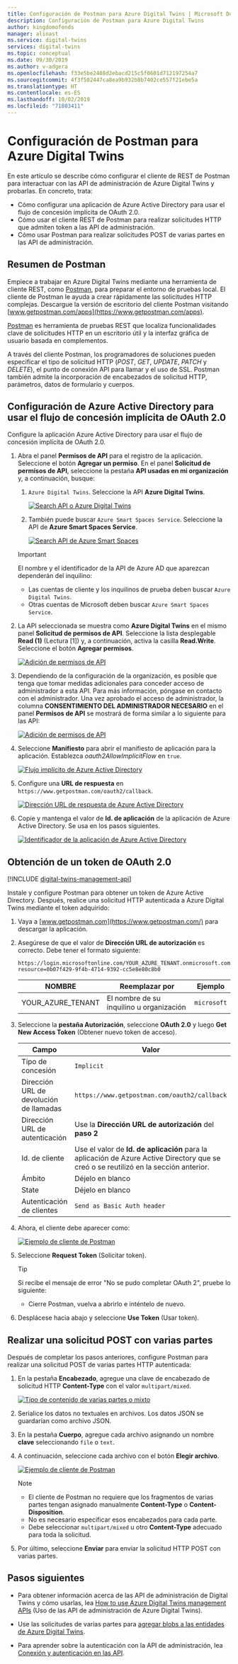 ```yaml
---
title: Configuración de Postman para Azure Digital Twins | Microsoft Docs
description: Configuración de Postman para Azure Digital Twins
author: kingdomofends
manager: alinast
ms.service: digital-twins
services: digital-twins
ms.topic: conceptual
ms.date: 09/30/2019
ms.author: v-adgera
ms.openlocfilehash: f33e5be2408d2ebacd215c5f0601d712197254a7
ms.sourcegitcommit: 4f3f502447ca8ea9b932b8b7402ce557f21ebe5a
ms.translationtype: HT
ms.contentlocale: es-ES
ms.lasthandoff: 10/02/2019
ms.locfileid: "71803411"
---
```

# <a name="how-to-configure-postman-for-azure-digital-twins"></a>Configuración de Postman para Azure Digital Twins

En este artículo se describe cómo configurar el cliente de REST de Postman para interactuar con las API de administración de Azure Digital Twins y probarlas. En concreto, trata:

* Cómo configurar una aplicación de Azure Active Directory para usar el flujo de concesión implícita de OAuth 2.0.
* Cómo usar el cliente REST de Postman para realizar solicitudes HTTP que admiten token a las API de administración.
* Cómo usar Postman para realizar solicitudes POST de varias partes en las API de administración.

## <a name="postman-summary"></a>Resumen de Postman

Empiece a trabajar en Azure Digital Twins mediante una herramienta de cliente REST, como [Postman](https://www.getpostman.com/), para preparar el entorno de pruebas local. El cliente de Postman le ayuda a crear rápidamente las solicitudes HTTP complejas. Descargue la versión de escritorio del cliente Postman visitando [www.getpostman.com/apps](https://www.getpostman.com/apps).

[Postman](https://www.getpostman.com/) es herramienta de pruebas REST que localiza funcionalidades clave de solicitudes HTTP en un escritorio útil y la interfaz gráfica de usuario basada en complementos.

A través del cliente Postman, los programadores de soluciones pueden especificar el tipo de solicitud HTTP (*POST*, *GET*, *UPDATE*, *PATCH* y *DELETE*), el punto de conexión API para llamar y el uso de SSL. Postman también admite la incorporación de encabezados de solicitud HTTP, parámetros, datos de formulario y cuerpos.

## <a name="configure-azure-active-directory-to-use-the-oauth-20-implicit-grant-flow"></a>Configuración de Azure Active Directory para usar el flujo de concesión implícita de OAuth 2.0

Configure la aplicación Azure Active Directory para usar el flujo de concesión implícita de OAuth 2.0.

1. Abra el panel **Permisos de API** para el registro de la aplicación. Seleccione el botón **Agregar un permiso**. En el panel **Solicitud de permisos de API**, seleccione la pestaña **API usadas en mi organización** y, a continuación, busque:
    
    1. `Azure Digital Twins`. Seleccione la API **Azure Digital Twins**.

        [![Search API o Azure Digital Twins](../../includes/media/digital-twins-permissions/aad-aap-search-api-dt.png)](../../includes/media/digital-twins-permissions/aad-aap-search-api-dt.png#lightbox)

    1. También puede buscar `Azure Smart Spaces Service`. Seleccione la API de **Azure Smart Spaces Service**.

        [![Search API de Azure Smart Spaces](../../includes/media/digital-twins-permissions/aad-app-search-api.png)](../../includes/media/digital-twins-permissions/aad-app-search-api.png#lightbox)

    > [!IMPORTANT]
    > El nombre y el identificador de la API de Azure AD que aparezcan dependerán del inquilino:
    > * Las cuentas de cliente y los inquilinos de prueba deben buscar `Azure Digital Twins`.
    > * Otras cuentas de Microsoft deben buscar `Azure Smart Spaces Service`.

1. La API seleccionada se muestra como **Azure Digital Twins** en el mismo panel **Solicitud de permisos de API**. Seleccione la lista desplegable **Read (1)** (Lectura [1]) y, a continuación, activa la casilla **Read.Write**. Seleccione el botón **Agregar permisos**.

    [![Adición de permisos de API](../../includes/media/digital-twins-permissions/aad-app-req-permissions.png)](../../includes/media/digital-twins-permissions/aad-app-req-permissions.png#lightbox)

1. Dependiendo de la configuración de la organización, es posible que tenga que tomar medidas adicionales para conceder acceso de administrador a esta API. Para más información, póngase en contacto con el administrador. Una vez aprobado el acceso de administrador, la columna **CONSENTIMIENTO DEL ADMINISTRADOR NECESARIO** en el panel **Permisos de API** se mostrará de forma similar a lo siguiente para las API:

    [![Adición de permisos de API](../../includes/media/digital-twins-permissions/aad-app-admin-consent.png)](../../includes/media/digital-twins-permissions/aad-app-admin-consent.png#lightbox)


1. Seleccione **Manifiesto** para abrir el manifiesto de aplicación para la aplicación. Establezca *oauth2AllowImplicitFlow* en `true`.

    [![Flujo implícito de Azure Active Directory](media/how-to-configure-postman/implicit-flow.png)](media/how-to-configure-postman/implicit-flow.png#lightbox)

1. Configure una **URL de respuesta** en `https://www.getpostman.com/oauth2/callback`.

    [![Dirección URL de respuesta de Azure Active Directory](media/how-to-configure-postman/reply-url.png)](media/how-to-configure-postman/reply-url.png#lightbox)

1. Copie y mantenga el valor de **Id. de aplicación** de la aplicación de Azure Active Directory. Se usa en los pasos siguientes.

   [![Identificador de la aplicación de Azure Active Directory](../../includes/media/digital-twins-permissions/aad-app-reg-app-id.png)](../../includes/media//digital-twins-permissions/aad-app-reg-app-id.png#lightbox)


## <a name="obtain-an-oauth-20-token"></a>Obtención de un token de OAuth 2.0

[!INCLUDE [digital-twins-management-api](../../includes/digital-twins-management-api.md)]

Instale y configure Postman para obtener un token de Azure Active Directory. Después, realice una solicitud HTTP autenticada a Azure Digital Twins mediante el token adquirido:

1. Vaya a [www.getpostman.com](https://www.getpostman.com/) para descargar la aplicación.
1. Asegúrese de que el valor de **Dirección URL de autorización** es correcto. Debe tener el formato siguiente:

    ```plaintext
    https://login.microsoftonline.com/YOUR_AZURE_TENANT.onmicrosoft.com/oauth2/authorize?resource=0b07f429-9f4b-4714-9392-cc5e8e80c8b0
    ```

    | NOMBRE  | Reemplazar por | Ejemplo |
    |---------|---------|---------|
    | YOUR_AZURE_TENANT | El nombre de su inquilino u organización | `microsoft` |

1. Seleccione la **pestaña Autorización**, seleccione **OAuth 2.0** y luego **Get New Access Token** (Obtener nuevo token de acceso).

    | Campo  | Valor |
    |---------|---------|
    | Tipo de concesión | `Implicit` |
    | Dirección URL de devolución de llamadas | `https://www.getpostman.com/oauth2/callback` |
    | Dirección URL de autenticación | Use la **Dirección URL de autorización** del **paso 2** |
    | Id. de cliente | Use el valor de **Id. de aplicación** para la aplicación de Azure Active Directory que se creó o se reutilizó en la sección anterior. |
    | Ámbito | Déjelo en blanco |
    | State | Déjelo en blanco |
    | Autenticación de clientes | `Send as Basic Auth header` |

1. Ahora, el cliente debe aparecer como:

    [![Ejemplo de cliente de Postman](media/how-to-configure-postman/postman-oauth-token.png)](media/how-to-configure-postman/postman-oauth-token.png#lightbox)

1. Seleccione **Request Token** (Solicitar token).

    >[!TIP]
    >Si recibe el mensaje de error "No se pudo completar OAuth 2", pruebe lo siguiente:
    > * Cierre Postman, vuelva a abrirlo e inténtelo de nuevo.
  
1. Desplácese hacia abajo y seleccione **Use Token** (Usar token).

## <a name="make-a-multipart-post-request"></a>Realizar una solicitud POST con varias partes

Después de completar los pasos anteriores, configure Postman para realizar una solicitud POST de varias partes HTTP autenticada:

1. En la pestaña **Encabezado**, agregue una clave de encabezado de solicitud HTTP **Content-Type** con el valor `multipart/mixed`.

   [![Tipo de contenido de varias partes o mixto](media/how-to-configure-postman/content-type.png)](media/how-to-configure-postman/content-type.png#lightbox)

1. Serialice los datos no textuales en archivos. Los datos JSON se guardarían como archivo JSON.
1. En la pestaña **Cuerpo**, agregue cada archivo asignando un nombre **clave** seleccionando `file` o `text`.
1. A continuación, seleccione cada archivo con el botón **Elegir archivo**.

   [![Ejemplo de cliente de Postman](media/how-to-configure-postman/form-body.png)](media/how-to-configure-postman/form-body.png#lightbox)

   >[!NOTE]
   > * El cliente de Postman no requiere que los fragmentos de varias partes tengan asignado manualmente **Content-Type** o **Content-Disposition**.
   > * No es necesario especificar esos encabezados para cada parte.
   > * Debe seleccionar `multipart/mixed` u otro **Content-Type** adecuado para toda la solicitud.

1. Por último, seleccione **Enviar** para enviar la solicitud HTTP POST con varias partes.

## <a name="next-steps"></a>Pasos siguientes

- Para obtener información acerca de las API de administración de Digital Twins y cómo usarlas, lea [How to use Azure Digital Twins management APIs](how-to-navigate-apis.md) (Uso de las API de administración de Azure Digital Twins).

- Use las solicitudes de varias partes para [agregar blobs a las entidades de Azure Digital Twins](./how-to-add-blobs.md).

- Para aprender sobre la autenticación con la API de administración, lea [Conexión y autenticación en las API](./security-authenticating-apis.md).
